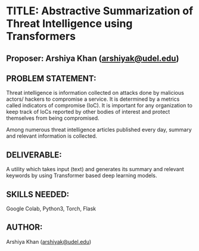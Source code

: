 # TITLE: Abstractive Summarization of Threat Intelligence using Transformers

## Proposer: Arshiya Khan (arshiyak@udel.edu)

## PROBLEM STATEMENT: 
Threat intelligence is information collected on attacks done by malicious actors/ hackers to compromise a service. It is determined by a metrics called indicators of compromise (IoC). It is important for any organization to keep track of IoCs reported by other bodies of interest and protect themselves from being compromised.

Among numerous threat intelligence articles published every day, summary and relevant information is collected.

## DELIVERABLE: 

A utility which takes input (text) and generates its summary and relevant keywords by using Transformer based deep learning models.

## SKILLS NEEDED: 

Google Colab, Python3, Torch, Flask

## AUTHOR: 

Arshiya Khan (arshiyak@udel.edu)
